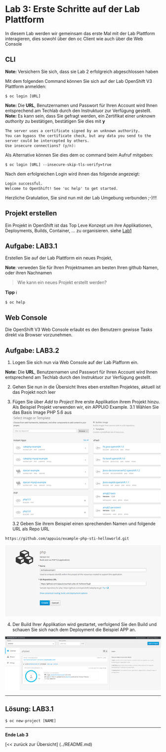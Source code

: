 # Lab 3: Erste Schritte auf der Lab Plattform

In diesem Lab werden wir gemeinsam das erste Mal mit der Lab Plattform interagieren, dies sowohl über den oc Client wie auch über die Web Console

## CLI

**Note:** Versichern Sie sich, dass sie Lab 2 erfolgreich abgeschlossen haben

Mit dem folgenden Command können Sie sich auf der Lab OpenShift V3 Plattform anmelden:

```
$ oc login [URL]
```

**Note:** Die **URL**, Benutzernamen und Passwort für Ihren Account wird Ihnen entsprechend am Techlab durch den Instruktuor zur Verfügung gestellt.
**Note:** Es kann sein, dass Sie gefragt werden, ein Zertifikat einer *unknown authority* zu bestätigen, bestätigen Sie dies mit **y**
```
The server uses a certificate signed by an unknown authority.
You can bypass the certificate check, but any data you send to the server could be intercepted by others.
Use insecure connections? (y/n): 
```

Als Alternative können Sie dies dem oc command beim Aufruf mitgeben:
```
$ oc login [URL] --insecure-skip-tls-verify=true
```

Nach dem erfolgreichen Login wird ihnen das folgende angezeigt:
```
Login successful.
Welcome to OpenShift! See 'oc help' to get started.
```

Herzliche Gratulation, Sie sind nun mit der Lab Umgebung verbunden ;-)!!!

## Projekt erstellen

Ein Projekt in OpenShift ist das Top Leve Konzept um ihre Applikationen, Deployments, Builds, Container, ... zu organisieren. siehe [Lab1](01_quicktour.md)


## Aufgabe: LAB3.1
Erstellen Sie auf der Lab Plattform ein neues Projekt,

**Note**: verweden Sie für Ihren Projektnamen am besten Ihren github Namen, oder ihren Nachnamen

> Wie kann ein neues Projekt erstellt werden?

**Tipp** :information_source: 
```
$ oc help
```

## Web Console

Die OpenShift V3 Web Console erlaubt es den Benutzern gewisse Tasks direkt via Browser vorzunehmen. 

## Aufgabe: LAB3.2
1. Logen Sie sich nun via Web Console auf der Lab Plafform ein.

**Note:** Die **URL**, Benutzernamen und Passwort für Ihren Account wird Ihnen entsprechend am Techlab durch den Instruktuor zur Verfügung gestellt.

2. Gehen Sie nun in die Übersicht Ihres eben erstellten Projektes, aktuell ist das Projekt noch leer

3. Fügen Sie über *Add to Project* Ihre erste Applikation ihrem Projekt hinzu. Als Beispiel Projekt verwenden wir, ein APPUiO Example.
3.1 Wählen Sie das Basis Image PHP 5.6 aus
![php5.6](../images/lab_3_php5.6.png)
3.2 Geben Sie ihrem Beispiel einen sprechenden Namen und folgende URL als Repo URL
```
https://github.com/appuio/example-php-sti-helloworld.git
```
![php5.6](../images/lab_3_example1.png)

4. Der Build Ihrer Applikation wird gestartet, verfolgend Sie den Build und schauen Sie sich nach dem Deployment die Beispiel APP an.

![php5.6](../images/lab_3_example1-deployed.png)



---

## Lösung: LAB3.1

```
$ oc new-project [NAME]
```
---

**Ende Lab 3**

[<< zurück zur Übersicht] (../README.md)